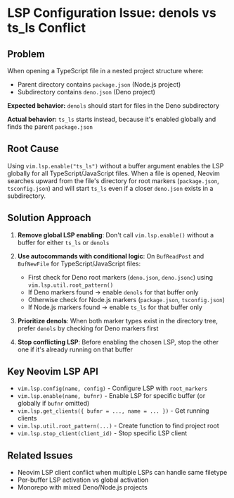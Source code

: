 # LSP Configuration Issue: denols vs ts_ls Conflict

## Problem

When opening a TypeScript file in a nested project structure where:
- Parent directory contains `package.json` (Node.js project)
- Subdirectory contains `deno.json` (Deno project)

**Expected behavior:** `denols` should start for files in the Deno subdirectory

**Actual behavior:** `ts_ls` starts instead, because it's enabled globally and finds the parent `package.json`

## Root Cause

Using `vim.lsp.enable("ts_ls")` without a buffer argument enables the LSP globally for all TypeScript/JavaScript files. When a file is opened, Neovim searches upward from the file's directory for root markers (`package.json`, `tsconfig.json`) and will start `ts_ls` even if a closer `deno.json` exists in a subdirectory.

## Solution Approach

1. **Remove global LSP enabling**: Don't call `vim.lsp.enable()` without a buffer for either `ts_ls` or `denols`

2. **Use autocommands with conditional logic**: On `BufReadPost` and `BufNewFile` for TypeScript/JavaScript files:
   - First check for Deno root markers (`deno.json`, `deno.jsonc`) using `vim.lsp.util.root_pattern()`
   - If Deno markers found → enable `denols` for that buffer only
   - Otherwise check for Node.js markers (`package.json`, `tsconfig.json`)
   - If Node.js markers found → enable `ts_ls` for that buffer only

3. **Prioritize denols**: When both marker types exist in the directory tree, prefer `denols` by checking for Deno markers first

4. **Stop conflicting LSP**: Before enabling the chosen LSP, stop the other one if it's already running on that buffer

## Key Neovim LSP API

- `vim.lsp.config(name, config)` - Configure LSP with `root_markers`
- `vim.lsp.enable(name, bufnr)` - Enable LSP for specific buffer (or globally if `bufnr` omitted)
- `vim.lsp.get_clients({ bufnr = ..., name = ... })` - Get running clients
- `vim.lsp.util.root_pattern(...)` - Create function to find project root
- `vim.lsp.stop_client(client_id)` - Stop specific LSP client

## Related Issues

- Neovim LSP client conflict when multiple LSPs can handle same filetype
- Per-buffer LSP activation vs global activation
- Monorepo with mixed Deno/Node.js projects
